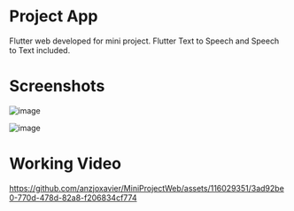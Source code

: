 # Project App

Flutter web developed for mini project. Flutter Text to Speech and Speech to Text included.

# Screenshots

![image](https://github.com/anzjoxavier/MiniProjectWeb/assets/116029351/46dbd612-210c-4eef-bc9d-41d8f11ebc5e)

![image](https://github.com/anzjoxavier/MiniProjectWeb/assets/116029351/2776a4cc-084a-49d3-9889-2cc073a05dc3)

# Working Video

https://github.com/anzjoxavier/MiniProjectWeb/assets/116029351/3ad92be0-770d-478d-82a8-f206834cf774




